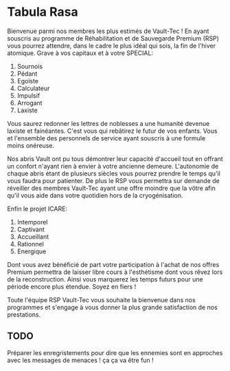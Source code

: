 # Tabula Rasa

Bienvenue parmi nos membres les plus estimés de Vault-Tec !
En ayant souscris au programme de Réhabilitation et de Sauvegarde Premium  (RSP) vous pourrez attendre, dans le cadre le plus idéal qui sois, la fin de l'hiver atomique. Grave à vos capitaux et à votre SPECIAL:

1. Sournois
1. Pédant
1. Egoïste
1. Calculateur
1. Impulsif
1. Arrogant
1. Laxiste

Vous saurez redonner les lettres de noblesses a une humanité devenue laxiste et fainéantes. C'est vous qui rebâtirez le futur de vos enfants. Vous et l'ensemble des personnels de service ayant souscris à une formule moins onéreuse.

Nos abris Vault ont pu tous démontrer leur capacité d'accueil tout en offrant un confort n'ayant rien à envier à votre ancienne demeure. L'autonomie de chaque abris étant de plusieurs siècles vous pourrez prendre le temps qu'il vous faudra pour patienter.
De plus le RSP vous permettra sur demande de réveiller des membres Vault-Tec ayant une offre moindre que la vôtre afin qu'il vous aide dans votre quotidien hors de la cryogénisation.

Enfin le projet ICARE:

1. Intemporel
1. Captivant
1. Accueillant
1. Rationnel
1. Energique

Dont vous avez bénéficié de part votre participation à l'achat de nos offres Premium permettra de laisser libre cours à l'esthétisme dont vous rêvez lors de la reconstruction. Ainsi vous marquerez les temps futurs pour une période encore plus étendue. Soyez en fiers !

Toute l'équipe RSP Vault-Tec vous souhaite la bienvenue dans nos programmes et s'engage à vous donner la plus grande satisfaction de nos prestations.

## TODO

Préparer les enregristements pour dire que les ennemies sont en approches avec les messages de menaces ! ça ça va être fun !